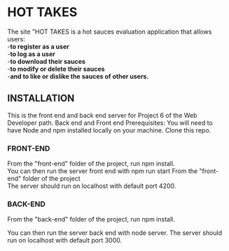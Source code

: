 # HOT TAKES

The site "HOT TAKES is a hot sauces evaluation application that allows users:
<br>
-**to register as a user**
<br>
-**to log as a user**
 <br>
-**to download their sauces**
<br>
-**to modify or delete their sauces**
<br>
-**and to like or dislike the sauces of other users.**

## INSTALLATION
This is the front end and back end server for Project 6 of the Web Developer path.
Back end and Front end Prerequisites: You will need to have Node and npm installed locally on your machine.
Clone this repo.

### FRONT-END

From the "front-end" folder of the project, run npm install.<br>
You can then run the server front end with npm run start From the "front-end" folder of the project <br>
The server should run on localhost with default port 4200.

### BACK-END
From the "back-end" folder of the project, run npm install.


You can then run the server back end with node server. The server should run on localhost with default port 3000.
